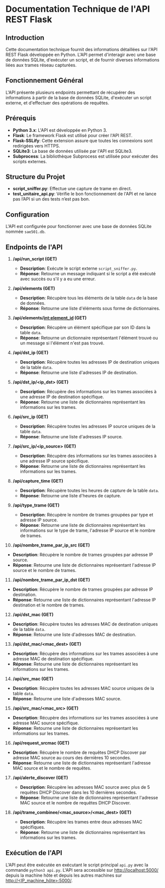 # Documentation Technique de l'API REST Flask

## Introduction
Cette documentation technique fournit des informations détaillées sur l'API REST Flask développée en Python. L'API permet d'interagir avec une base de données SQLite, d'exécuter un script, et de fournir diverses informations liées aux trames réseau capturées.

## Fonctionnement Général
L'API présente plusieurs endpoints permettant de récupérer des informations à partir de la base de données SQLite, d'exécuter un script externe, et d'effectuer des opérations de requêtes.

## Prérequis
- **Python 3.x**: L'API est développée en Python 3.
- **Flask**: Le framework Flask est utilisé pour créer l'API REST.
- **Flask-SSLify**: Cette extension assure que toutes les connexions sont redirigées vers HTTPS.
- **SQLite3**: La base de données utilisée par l'API est SQLite3.
- **Subprocess**: La bibliothèque Subprocess est utilisée pour exécuter des scripts externes.

## Structure du Projet
- **script_sniffer.py**: Effectue une capture de trame en direct.
- **test_unitaire_api.py**: Vérifie le bon fonctionnement de l'API et ne lance pas l’API si un des tests n’est pas bon.

## Configuration
L'API est configurée pour fonctionner avec une base de données SQLite nommée `sae501.db`.

## Endpoints de l'API

1. **/api/run_script (GET)**
   - **Description**: Exécute le script externe `script_sniffer.py`.
   - **Réponse**: Retourne un message indiquant si le script a été exécuté avec succès ou s'il y a eu une erreur.

2. **/api/elements (GET)**
   - **Description**: Récupère tous les éléments de la table `data` de la base de données.
   - **Réponse**: Retourne une liste d'éléments sous forme de dictionnaires.

3. **/api/elements/<int:element_id> (GET)**
   - **Description**: Récupère un élément spécifique par son ID dans la table `data`.
   - **Réponse**: Retourne un dictionnaire représentant l'élément trouvé ou un message si l'élément n'est pas trouvé.

4. **/api/dst_ip (GET)**
   - **Description**: Récupère toutes les adresses IP de destination uniques de la table `data`.
   - **Réponse**: Retourne une liste d'adresses IP de destination.

5. **/api/dst_ip/<ip_dst> (GET)**
   - **Description**: Récupère des informations sur les trames associées à une adresse IP de destination spécifique.
   - **Réponse**: Retourne une liste de dictionnaires représentant les informations sur les trames.

6. **/api/src_ip (GET)**
   - **Description**: Récupère toutes les adresses IP source uniques de la table `data`.
   - **Réponse**: Retourne une liste d'adresses IP source.

7. **/api/src_ip/<ip_source> (GET)**
   - **Description**: Récupère des informations sur les trames associées à une adresse IP source spécifique.
   - **Réponse**: Retourne une liste de dictionnaires représentant les informations sur les trames.

8. **/api/capture_time (GET)**
   - **Description**: Récupère toutes les heures de capture de la table `data`.
   - **Réponse**: Retourne une liste d'heures de capture.

9. **/api/type_trame (GET)**
   - **Description**: Récupère le nombre de trames groupées par type et adresse IP source.
   - **Réponse**: Retourne une liste de dictionnaires représentant les informations sur le type de trame, l'adresse IP source et le nombre de trames.

10. **/api/nombre_trame_par_ip_src (GET)**
   - **Description**: Récupère le nombre de trames groupées par adresse IP source.
   - **Réponse**: Retourne une liste de dictionnaires représentant l'adresse IP source et le nombre de trames.

11. **/api/nombre_trame_par_ip_dst (GET)**
   - **Description**: Récupère le nombre de trames groupées par adresse IP destination.
   - **Réponse**: Retourne une liste de dictionnaires représentant l'adresse IP destination et le nombre de trames.

12. **/api/dst_mac (GET)**
   - **Description**: Récupère toutes les adresses MAC de destination uniques de la table `data`.
   - **Réponse**: Retourne une liste d'adresses MAC de destination.

13. **/api/dst_mac/<mac_dest> (GET)**
   - **Description**: Récupère des informations sur les trames associées à une adresse MAC de destination spécifique.
   - **Réponse**: Retourne une liste de dictionnaires représentant les informations sur les trames.

14. **/api/src_mac (GET)**
   - **Description**: Récupère toutes les adresses MAC source uniques de la table `data`.
   - **Réponse**: Retourne une liste d'adresses MAC source.

15. **/api/src_mac/<mac_src> (GET)**
   - **Description**: Récupère des informations sur les trames associées à une adresse MAC source spécifique.
   - **Réponse**: Retourne une liste de dictionnaires représentant les informations sur les trames.

16. **/api/request_srcmac (GET)**
   - **Description**: Récupère le nombre de requêtes DHCP Discover par adresse MAC source au cours des dernières 10 secondes.
   - **Réponse**: Retourne une liste de dictionnaires représentant l'adresse MAC source et le nombre de requêtes.

17. **/api/alerte_discover (GET)**
    - **Description**: Récupère les adresses MAC source avec plus de 5 requêtes DHCP Discover dans les 10 dernières secondes.
    - **Réponse**: Retourne une liste de dictionnaires représentant l'adresse MAC source et le nombre de requêtes DHCP Discover.

18. **/api/trame_combinee/<mac_source>/<mac_dest> (GET)**
    - **Description**: Récupère les trames entre deux adresses MAC spécifiques.
    - **Réponse**: Retourne une liste de dictionnaires représentant les informations sur les trames.

## Exécution de l'API
L'API peut être exécutée en exécutant le script principal `api.py` avec la commande `python3 api.py`. L'API sera accessible sur [http://localhost:5000/](http://localhost:5000/) depuis la machine hôte et depuis les autres machines sur [http://<IP_machine_hôte>:5000/](http://<IP_machine_hôte>:5000/).
